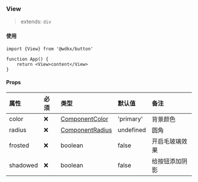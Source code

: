 ### View

> extends: `div`

<Preview></Preview>

#### 使用
```tsx
import {View} from '@wdkx/button'

function App() {
    return <View>content</View>
}
```

#### Props

属性|必须|类型|默认值|备注
:---|:---|:---|:---|:---
color|❌|[ComponentColor](/types#ComponentProps-color)|'primary'|背景颜色
radius|❌|[ComponentRadius](/types#ComponentProps-radius)|undefined|圆角
frosted|❌|boolean|false|开启毛玻璃效果
shadowed|❌|boolean|false|给按钮添加阴影
